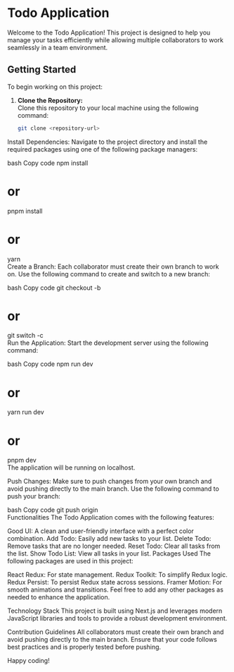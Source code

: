 # Todo Application

Welcome to the Todo Application! This project is designed to help you manage your tasks efficiently while allowing multiple collaborators to work seamlessly in a team environment.

## Getting Started

To begin working on this project:

1. **Clone the Repository:**  
   Clone this repository to your local machine using the following command:  
   ```bash
   git clone <repository-url>
Install Dependencies:
Navigate to the project directory and install the required packages using one of the following package managers:

bash
Copy code
npm install  
# or  
pnpm install  
# or  
yarn  
Create a Branch:
Each collaborator must create their own branch to work on. Use the following command to create and switch to a new branch:

bash
Copy code
git checkout -b <your-branch-name>  
# or  
git switch -c <your-branch-name>  
Run the Application:
Start the development server using the following command:

bash
Copy code
npm run dev  
# or  
yarn run dev  
# or  
pnpm dev  
The application will be running on localhost.

Push Changes:
Make sure to push changes from your own branch and avoid pushing directly to the main branch. Use the following command to push your branch:

bash
Copy code
git push origin <your-branch-name>  
Functionalities
The Todo Application comes with the following features:

Good UI: A clean and user-friendly interface with a perfect color combination.
Add Todo: Easily add new tasks to your list.
Delete Todo: Remove tasks that are no longer needed.
Reset Todo: Clear all tasks from the list.
Show Todo List: View all tasks in your list.
Packages Used
The following packages are used in this project:

React Redux: For state management.
Redux Toolkit: To simplify Redux logic.
Redux Persist: To persist Redux state across sessions.
Framer Motion: For smooth animations and transitions.
Feel free to add any other packages as needed to enhance the application.

Technology Stack
This project is built using Next.js and leverages modern JavaScript libraries and tools to provide a robust development environment.

Contribution Guidelines
All collaborators must create their own branch and avoid pushing directly to the main branch. Ensure that your code follows best practices and is properly tested before pushing.

Happy coding!
